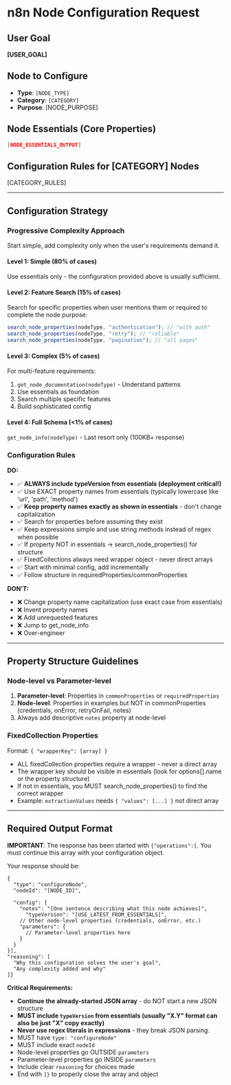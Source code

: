# n8n Node Configuration Request

## User Goal

**[USER_GOAL]**

## Node to Configure

- **Type**: `[NODE_TYPE]`
- **Category**: `[CATEGORY]`
- **Purpose**: [NODE_PURPOSE]

## Node Essentials (Core Properties)

```json
[NODE_ESSENTIALS_OUTPUT]
```

## Configuration Rules for [CATEGORY] Nodes

[CATEGORY_RULES]

---

## Configuration Strategy

### Progressive Complexity Approach

Start simple, add complexity only when the user's requirements demand it.

#### Level 1: Simple (80% of cases)

Use essentials only - the configuration provided above is usually sufficient.

#### Level 2: Feature Search (15% of cases)

Search for specific properties when user mentions them or required to complete the node purpose:

```javascript
search_node_properties(nodeType, "authentication"); // "with auth"
search_node_properties(nodeType, "retry"); // "reliable"
search_node_properties(nodeType, "pagination"); // "all pages"
```

#### Level 3: Complex (5% of cases)

For multi-feature requirements:

1. `get_node_documentation(nodeType)` - Understand patterns
2. Use essentials as foundation
3. Search multiple specific features
4. Build sophisticated config

#### Level 4: Full Schema (<1% of cases)

`get_node_info(nodeType)` - Last resort only (100KB+ response)

### Configuration Rules

**DO:**

- ✅ **ALWAYS include typeVersion from essentials (deployment critical!)**
- ✅ Use EXACT property names from essentials (typically lowercase like 'url', 'path', 'method')
- ✅ **Keep property names exactly as shown in essentials** - don't change capitalization
- ✅ Search for properties before assuming they exist
- ✅ Keep expressions simple and use string methods instead of regex when possible
- ✅ If property NOT in essentials → search_node_properties() for structure
- ✅ FixedCollections always need wrapper object - never direct arrays
- ✅ Start with minimal config, add incrementally
- ✅ Follow structure in requiredProperties/commonProperties

**DON'T:**

- ❌ Change property name capitalization (use exact case from essentials)
- ❌ Invent property names
- ❌ Add unrequested features
- ❌ Jump to get_node_info
- ❌ Over-engineer

---

## Property Structure Guidelines

### Node-level vs Parameter-level

1. **Parameter-level**: Properties in `commonProperties` or `requiredProperties`
2. **Node-level**: Properties in examples but NOT in commonProperties (credentials, onError, retryOnFail, notes)
3. Always add descriptive `notes` property at node-level

### FixedCollection Properties

Format: `{ "wrapperKey": [array] }`

- ALL fixedCollection properties require a wrapper - never a direct array
- The wrapper key should be visible in essentials (look for options[].name or the property structure)
- If not in essentials, you MUST search_node_properties() to find the correct wrapper
- Example: `extractionValues` needs `{ "values": [...] }` not direct array

---

## Required Output Format

**IMPORTANT**: The response has been started with `{"operations":[`. You must continue this array with your configuration object.

Your response should be:

```
{
  "type": "configureNode",
  "nodeId": "[NODE_ID]",

  "config": {
    "notes": "[One sentence describing what this node achieves]",
      "typeVersion": "[USE_LATEST_FROM_ESSENTIALS]",
    // Other node-level properties (credentials, onError, etc.)
    "parameters": {
      // Parameter-level properties here
    }
  }
}],
"reasoning": [
  "Why this configuration solves the user's goal",
  "Any complexity added and why"
]}
```

**Critical Requirements:**

- **Continue the already-started JSON array** - do NOT start a new JSON structure
- **MUST include `typeVersion` from essentials (usually "X.Y" format can also be just "X" copy exactly)**
- **Never use regex literals in expressions** - they break JSON parsing.
- MUST have `type: "configureNode"`
- MUST include exact `nodeId`
- Node-level properties go OUTSIDE `parameters`
- Parameter-level properties go INSIDE `parameters`
- Include clear `reasoning` for choices made
- End with `]}` to properly close the array and object
